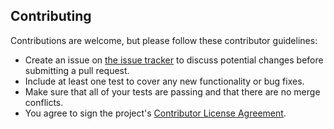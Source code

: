 ## Contributing

Contributions are welcome, but please follow these contributor guidelines:

- Create an issue on [the issue tracker](https://github.com/intoli/user-agents/issues/new) to discuss potential changes before submitting a pull request.
- Include at least one test to cover any new functionality or bug fixes.
- Make sure that all of your tests are passing and that there are no merge conflicts.
- You agree to sign the project's [Contributor License Agreement](https://www.clahub.com/agreements/intoli/user-agents).

